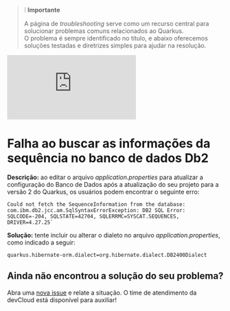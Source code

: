 > :grey_exclamation: **Importante** 
> 
> A página de *troubleshooting* serve como um recurso central para solucionar problemas comuns relacionados ao Quarkus. <br>
>O problema é sempre identificado no título, e abaixo oferecemos soluções testadas e diretrizes simples para ajudar na resolução. 

![](https://eni.bb.com.br/eni1/matomo.php?idsite=469&amp;rec=1&amp;url=https://fontes.intranet.bb.com.br/dev/publico/roteiros/-/blob/master/frameworks/quarkus/troubleshooting.md&amp;action_name=frameworks/quarkus/troubleshooting)

# Falha ao buscar as informações da sequência no banco de dados Db2

**Descrição:** ao editar o arquivo *application.properties* para atualizar a configuração do Banco de Dados após a atualização do seu projeto para a versão 2 do Quarkus, os usuários podem encontrar o seguinte erro:
```
Could not fetch the SequenceInformation from the database: com.ibm.db2.jcc.am.SqlSyntaxErrorException: DB2 SQL Error: SQLCODE=-204, SQLSTATE=42704, SQLERRMC=SYSCAT.SEQUENCES, DRIVER=4.27.25`
```

**Solução:** tente incluir ou alterar o dialeto no arquivo *application.properties*, como indicado a seguir:
```properties
quarkus.hibernate-orm.dialect=org.hibernate.dialect.DB2400Dialect
```
## Ainda não encontrou a solução do seu problema?
Abra uma [nova issue](https://fontes.intranet.bb.com.br/dev/publico/atendimento/-/issues) e relate a situação. O time de atendimento da devCloud está disponível para auxiliar!   
